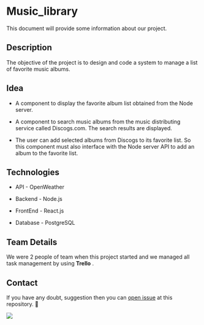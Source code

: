 # Music_library
 
 This document will provide some information about our project.
 
## Description

The objective of the project is to design and code a system to manage a list of favorite music albums. 

## Idea

- A component to display the favorite album list obtained from the Node server. 

- A component to search music albums from the music distributing service called Discogs.com. The search results are displayed. 

- The user can add selected albums from Discogs to its favorite list. So this component must also interface with the Node server API to add an album to the favorite list.

## Technologies 

- API -  OpenWeather

- Backend - Node.js

- FrontEnd - React.js

- Database - PostgreSQL

## Team Details

We were 2 people of team when this project started and we managed all task management by using **Trello** .

## Contact

If you have any doubt, suggestion then you can [open issue](HTTPS://guides.github.com/features/issues/) at this repository. :wave:

<img src="https://user-images.githubusercontent.com/64978820/87235030-79e08980-c3a5-11ea-9263-af49cfcc8dfd.PNG">
